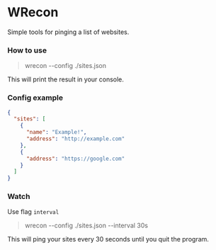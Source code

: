 # WRecon

Simple tools for pinging a list of websites.

### How to use

> wrecon --config ./sites.json

This will print the result in your console.

### Config example

````json
{
  "sites": [
    {
      "name": "Example!",
      "address": "http://example.com"
    },
    {
      "address": "https://google.com"
    }
  ]
}
````

### Watch

Use flag ``interval``
> wrecon --config ./sites.json --interval 30s

This will ping your sites every 30 seconds until you quit the program.
